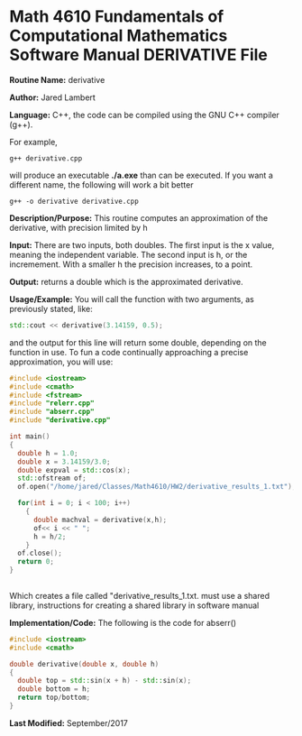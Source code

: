 # Math 4610 Fundamentals of Computational Mathematics Software Manual DERIVATIVE File

**Routine Name:**           derivative

**Author:** Jared Lambert

**Language:** C++, the code can be compiled using the GNU C++ compiler (g++). 

For example,

    g++ derivative.cpp

will produce an executable **./a.exe** than can be executed. If you want a different name, the following will work a bit
better

    g++ -o derivative derivative.cpp

**Description/Purpose:** This routine computes an approximation of the derivative, with precision limited by h        


**Input:** There are two inputs, both doubles. The first input is the x value, meaning the independent variable. The second input is h, or the incremement. With a smaller h the precision increases, to a point.    


**Output:** returns a double which is the approximated derivative.
  

**Usage/Example:**
You will call the function with two arguments, as previously stated, like:
```c++
std::cout << derivative(3.14159, 0.5);
```
and the output for this line will return some double, depending on the function in use.
To fun a code continually approaching a precise approximation, you will use:  
```c++
#include <iostream>
#include <cmath>
#include <fstream>
#include "relerr.cpp"
#include "abserr.cpp"
#include "derivative.cpp"

int main()
{
  double h = 1.0;
  double x = 3.14159/3.0;
  double expval = std::cos(x);
  std::ofstream of;
  of.open("/home/jared/Classes/Math4610/HW2/derivative_results_1.txt");

  for(int i = 0; i < 100; i++)
    {
      double machval = derivative(x,h);
      of<< i << " ";
      h = h/2;
    }
  of.close();
  return 0;
}
 
```  
Which creates a file called "derivative_results_1.txt. must use a shared library, instructions for creating a shared library in software manual

**Implementation/Code:** The following is the code for abserr()
``` c++
#include <iostream>
#include <cmath>

double derivative(double x, double h)
{
  double top = std::sin(x + h) - std::sin(x);
  double bottom = h;
  return top/bottom;
}

```
**Last Modified:** September/2017
